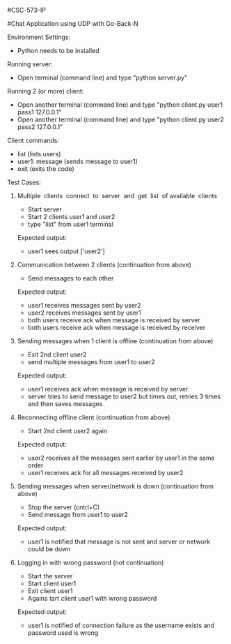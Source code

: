 #CSC-573-IP

#Chat Application using UDP with Go-Back-N


Environment Settings: 
- Python needs to be installed

Running server:
- Open terminal (command line) and type "python server.py"

Running 2 (or more) client:
- Open another terminal (command line) and type "python client.py user1 pass1 127.0.0.1"
- Open another terminal (command line) and type "python client.py user2 pass2 127.0.0.1"

Client commands:
- list (lists users)
- user1: message (sends message to user1)
- exit (exits the code)

Test Cases:
1) Multiple​ ​ clients​ ​ connect​ ​ to​ ​ server​ ​ and​ ​ get​ ​ list​ ​ of​ ​ available​ ​ clients
	- Start server
	- Start 2 clients user1 and user2
	- type "list" from user1 terminal 
	
	Expected output: 
	- user1 sees output ['user2']

2) Communication between 2 clients (continuation from above)
	- Send messages to each other

	Expected output:
	- user1 receives messages sent by user2
	- user2 receives messages sent by user1
	- both users receive ack when message is received by server
	- both users receive ack when message is received by receiver

3) Sending messages when 1 client is offline (continuation from above)
	- Exit 2nd client user2
	- send multiple messages from user1 to user2

	Expected output:
	- user1 receives ack when message is received by server
	- server tries to send message to user2 but times out, retries 3 times and then saves messages

4) Reconnecting offline client (continuation from above)
	- Start 2nd client user2 again

	Expected output:
	- user2 receives all the messages sent earlier by user1 in the same order
	- user1 receives ack for all messages received by user2

5) Sending messages when server/network is down (continuation from above)
	- Stop the server (cntrl+C)
	- Send message from user1 to user2

	Expected output:
	- user1 is notified that message is not sent and server or network could be down

6) Logging in with wrong password (not continuation)
	- Start the server
	- Start client user1
	- Exit client user1
	- Agains tart client user1 with wrong password

	Expected output:
	- user1 is notified of connection failure as the username exists and password used is wrong


